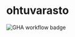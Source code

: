 # ohtuvarasto

![GHA workflow badge](https://github.com/LeoLampio/ohtuvarasto/actions/workflows/main.yml/badge.svg)
